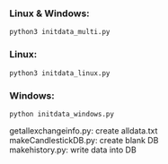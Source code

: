 ### Linux & Windows:
```
python3 initdata_multi.py
```

### Linux:
```
python3 initdata_linux.py
```

### Windows:
```
python initdata_windows.py
```

getallexchangeinfo.py: create alldata.txt<br />
makeCandlestickDB.py: create blank DB<br />
makehistory.py: write data into DB
